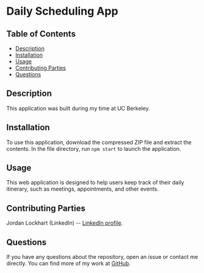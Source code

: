 # Daily Scheduling App

## Table of Contents
* [Description](#description)
* [Installation](#installation)
* [Usage](#usage)
* [Contributing Parties](#contributing-parties)
* [Questions](#questions)

## Description
This application was built during my time at UC Berkeley.

## Installation
To use this application, download the compressed ZIP file and extract the contents. In the file directory, run `npm start` to launch the application.

## Usage
This web application is designed to help users keep track of their daily itinerary, such as meetings, appointments, and other events.

## Contributing Parties
Jordan Lockhart (LinkedIn) -- [LinkedIn profile](https://www.linkedin.com/in/jordan-lockhart-6b14a7249/).

## Questions
If you have any questions about the repository, open an issue or contact me directly. You can find more of my work at [GitHub](https://github.com/jlockha21).
